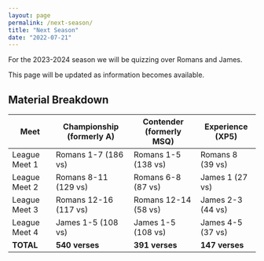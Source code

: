 ```yaml
---
layout: page
permalink: /next-season/
title: "Next Season"
date: "2022-07-21"
---
```


For the 2023-2024 season we will be quizzing over Romans and James.

This page will be updated as information becomes available.

## Material Breakdown

| **Meet**      | **Championship (formerly A)** | **Contender (formerly MSQ)** | **Experience (XP5)** |
|---------------|-------------------------------|------------------------------|----------------------|
| League Meet 1 | Romans 1-7 (186 vs)           | Romans 1-5 (138 vs)          | Romans 8 (39 vs)     |
| League Meet 2 | Romans 8-11 (129 vs)          | Romans 6-8 (87 vs)           | James 1 (27 vs)      |
| League Meet 3 | Romans 12-16 (117 vs)         | Romans 12-14 (58 vs)         | James 2-3 (44 vs)    |
| League Meet 4 | James 1-5 (108 vs)            | James 1-5 (108 vs)           | James 4-5 (37 vs)    |
| **TOTAL**     | **540 verses**                | **391 verses**               | **147 verses**       |